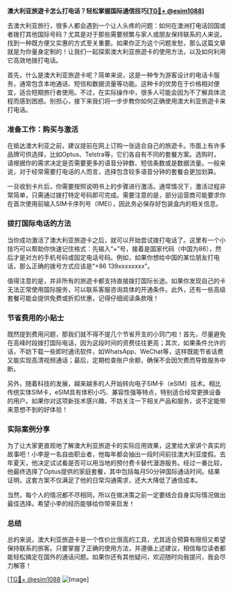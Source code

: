 **澳大利亚旅遊卡怎么打电话？轻松掌握国际通信技巧[[TG💪+ @esim1088](https://t.me/s/esim1088)]**

去澳大利亚旅行，很多人都会遇到一个让人头疼的问题：如何在澳洲打电话回国或者拨打其他国际号码？尤其是对于那些需要频繁与家人或朋友保持联系的人来说，找到一种既方便又实惠的方式至关重要。如果你正为这个问题发愁，那么这篇文章就是为你量身定制的！让我们一起探索澳大利亚旅遊卡的使用方法，以及如何利用它高效地拨打电话。

首先，什么是澳大利亚旅遊卡呢？简单来说，这是一种专为游客设计的电话卡服务，通常包含本地通话、短信和数据流量等功能。这种卡的优势在于价格相对便宜，适合短期旅行者使用。不过，在实际操作中，很多人可能会因为不了解具体流程而感到困惑。别担心，接下来我们将一步步教你如何正确使用澳大利亚旅遊卡来打电话。

### 准备工作：购买与激活

在抵达澳大利亚之前，建议提前在网上订购一张适合自己的旅遊卡。市面上有许多品牌可供选择，比如Optus、Telstra等，它们各自有不同的套餐方案。选购时，请根据你的需求决定是否需要更多的语音分钟数、短信条数或是数据流量。一般来说，对于经常需要打电话的人而言，选择包含较多语音分钟的套餐会更加划算。

一旦收到卡片后，你需要按照说明书上的步骤进行激活。通常情况下，激活过程非常简单，只需通过拨打特定号码即可完成。需要注意的是，部分运营商可能要求你在首次使用前输入SIM卡序列号（IMEI），因此务必保存好包装盒内的相关信息。

### 拨打国际电话的方法

当你成功激活了澳大利亚旅遊卡之后，就可以开始尝试拨打电话了。这里有一个小技巧可以帮助你快速记住格式：先输入“+”号，接着是国家代码（中国为86），然后才是对方的手机号码或固定电话号码。例如，如果你想给中国的某位朋友打电话，那么正确的拨号方式应该是“+86 139xxxxxxxx”。

值得注意的是，并非所有的旅遊卡都支持直接拨打国际长途。如果你发现自己的卡无法正常使用国际服务，可以联系客服咨询具体的开通条件。此外，还有一些高级套餐可能会提供免费或折扣优惠，记得仔细阅读条款哦！

### 节省费用的小贴士

既然提到费用问题，那我们就不得不提几个节省开支的小窍门啦！首先，尽量避免在高峰时段拨打国际电话，因为这段时间的资费往往更高；其次，如果条件允许的话，不妨下载一些即时通讯软件，如WhatsApp、WeChat等，这样既能节省话费又能实现高清视频通话；最后，定期检查账户余额，确保不会因欠费而导致服务中断。

另外，随着科技的发展，越来越多的人开始转向电子SIM卡（eSIM）技术。相比传统实体SIM卡，eSIM具有体积小巧、兼容性强等特点，特别适合经常更换设备的用户。如果你对这项新技术感兴趣，不妨关注一下相关产品和服务，说不定能带来意想不到的好体验！

### 实际案例分享

为了让大家更直观地了解澳大利亚旅遊卡的实际应用效果，这里给大家讲个真实的故事吧！小李是一名自由职业者，他每年都会抽出一段时间前往澳大利亚度假。去年夏天，他决定试试看是否可以用当地的预付费卡替代漫游服务。经过一番比较，他最终选择了Optus提供的家庭套餐，其中包括每月50分钟国际通话时间。结果证明，这套方案不仅满足了他的日常沟通需求，还大大降低了通信成本。

当然，每个人的情况都不尽相同，所以在做决策之前一定要结合自身实际情况做出最佳选择。希望小李的经历能够给你带来启发！

### 总结

总的来说，澳大利亚旅遊卡是一个性价比很高的工具，尤其适合预算有限但又希望保持联系的旅客。只要掌握了正确的使用方法，并遵循上述建议，相信每位读者都能轻松搞定在国外的通话问题。如果你还有其他疑问，欢迎随时向我提问，我会尽力解答！

[[TG💪+ @esim1088](https://t.me/s/esim1088) ![Image](https://i.postimg.cc/4NQfJmqS/Snipaste-2025-05-13-00-14-12.png)]